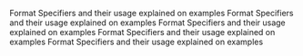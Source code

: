 Format Specifiers and their usage explained on examples
Format Specifiers and their usage explained on examples
Format Specifiers and their usage explained on examples
Format Specifiers and their usage explained on examples
Format Specifiers and their usage explained on examples
